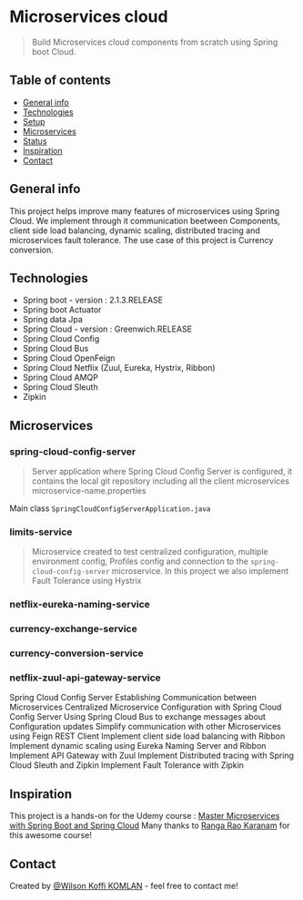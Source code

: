 # Microservices cloud
> Build Microservices cloud components from scratch using Spring boot Cloud.

## Table of contents
* [General info](#general-info)
* [Technologies](#technologies)
* [Setup](#setup)
* [Microservices](#microservices)
* [Status](#status)
* [Inspiration](#inspiration)
* [Contact](#contact)

## General info
This project helps improve many features of microservices using Spring Cloud. We implement through it communication beetween Components, client side load balancing, dynamic scaling, distributed tracing and microservices fault tolerance.
The use case of this project is Currency conversion.

## Technologies
* Spring boot - version : 2.1.3.RELEASE
* Spring boot Actuator
* Spring data Jpa
* Spring Cloud - version : Greenwich.RELEASE
* Spring Cloud Config
* Spring Cloud Bus
* Spring Cloud OpenFeign
* Spring Cloud Netflix (Zuul, Eureka, Hystrix, Ribbon)
* Spring Cloud AMQP
* Spring Cloud Sleuth
* Zipkin

## Microservices
### spring-cloud-config-server
> Server application where Spring Cloud Config Server is configured, it contains the local git repository including all the client microservices microservice-name.properties

Main class `SpringCloudConfigServerApplication.java`

### limits-service
> Microservice created to test centralized configuration, multiple environment config, Profiles config and connection to the `spring-cloud-config-server` microservice. In this project we also implement Fault Tolerance using Hystrix

### netflix-eureka-naming-service
### currency-exchange-service
### currency-conversion-service
### netflix-zuul-api-gateway-service


Spring Cloud Config Server
Establishing Communication between Microservices
Centralized Microservice Configuration with Spring Cloud Config Server
Using Spring Cloud Bus to exchange messages about Configuration updates
Simplify communication with other Microservices using Feign REST Client
Implement client side load balancing with Ribbon
Implement dynamic scaling using Eureka Naming Server and Ribbon
Implement API Gateway with Zuul
Implement Distributed tracing with Spring Cloud Sleuth and Zipkin
Implement Fault Tolerance with Zipkin


## Inspiration
This project is a hands-on for the Udemy course : [Master Microservices with Spring Boot and Spring Cloud](https://www.udemy.com/course/microservices-with-spring-boot-and-spring-cloud)
Many thanks to [Ranga Rao Karanam](https://www.linkedin.com/in/rangakaranam/) for this awesome course!

## Contact
Created by [@Wilson Koffi KOMLAN](https://www.linkedin.com/in/wilkom2009/) - feel free to contact me!
